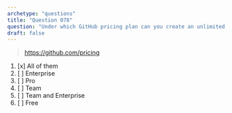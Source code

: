 ```yaml
---
archetype: "questions"
title: "Question 078"
question: "Under which GitHub pricing plan can you create an unlimited number of public repositories?"
draft: false
---
```



> https://github.com/pricing
1. [x] All of them
1. [ ] Enterprise
1. [ ] Pro
1. [ ] Team
1. [ ] Team and Enterprise
1. [ ] Free
